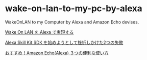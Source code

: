 # wake-on-lan-to-my-pc-by-alexa
WakeOnLAN to my Computer by Alexa and Amazon Echo devises.

<a href="https://takulog.info/wake-on-lan-to-my-pc-by-alexa-v1/">Wake On LAN を Alexa で実現する</a>

[Alexa Skill Kit SDK を始めようとして挫折しかけた2つの失敗](https://takulog.info/alexa-skill-kit-sdk-2-failure-of-beginners/)

[おすすめ！Amazon Echo(Alexa) ３つの便利な使い方](https://takulog.info/amazon-echo-useful-how-to/)
